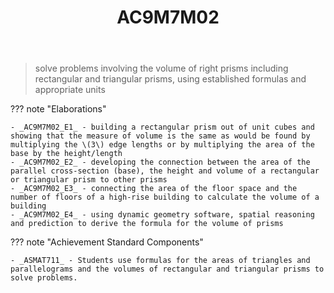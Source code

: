 ﻿---
backlinks:
- title: Learning Areas
  url: /sense/Teaching/Curriculum/v9/v9-learning-areas.html
tags: australian-curriculum
title: AC9M7M02
type: note
---
> solve problems involving the volume of right prisms including rectangular and triangular prisms, using established formulas and appropriate units

??? note "Elaborations"

	- _AC9M7M02_E1_ - building a rectangular prism out of unit cubes and showing that the measure of volume is the same as would be found by multiplying the \(3\) edge lengths or by multiplying the area of the base by the height/length
	- _AC9M7M02_E2_ - developing the connection between the area of the parallel cross-section (base), the height and volume of a rectangular or triangular prism to other prisms
	- _AC9M7M02_E3_ - connecting the area of the floor space and the number of floors of a high-rise building to calculate the volume of a building
	- _AC9M7M02_E4_ - using dynamic geometry software, spatial reasoning and prediction to derive the formula for the volume of prisms
??? note "Achievement Standard Components"

	- _ASMAT711_ - Students use formulas for the areas of triangles and parallelograms and the volumes of rectangular and triangular prisms to solve problems.